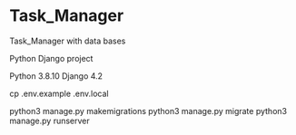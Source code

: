 # Task_Manager
Task_Manager with data bases

Python Django project

Python 3.8.10
Django 4.2

cp .env.example .env.local

python3 manage.py makemigrations
python3 manage.py migrate
python3 manage.py runserver
